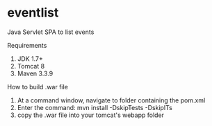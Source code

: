 # eventlist

Java Servlet SPA to list events

Requirements
1. JDK 1.7+
2. Tomcat 8
3. Maven 3.3.9

How to build .war file
1. At a command window, navigate to folder containing the pom.xml 
2. Enter the command:
mvn install -DskipTests -DskipITs
3. copy the .war file into your tomcat's webapp folder